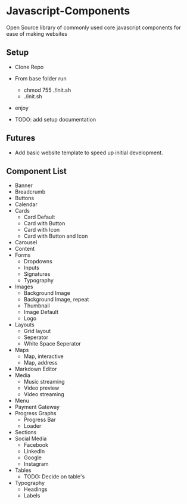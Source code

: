 # Javascript-Components

Open Source library of commonly used core javascript components for ease of making websites

## Setup

- Clone Repo
- From base folder run
  - chmod 755 ./init.sh
  - ./init.sh
- enjoy

- TODO: add setup documentation

## Futures

- Add basic website template to speed up initial development.

## Component List

- Banner
- Breadcrumb
- Buttons
- Calendar
- Cards
  - Card Default
  - Card with Button
  - Card with Icon
  - Card with Button and Icon
- Carousel
- Content
- Forms
  - Dropdowns
  - Inputs
  - Signatures
  - Typography
- Images
  - Background Image
  - Background Image, repeat
  - Thumbnail
  - Image Default
  - Logo
- Layouts
  - Grid layout
  - Seperator
  - White Space Seperator
- Maps
  - Map, interactive
  - Map, address
- Markdown Editor
- Media
  - Music streaming
  - Video preview
  - Video streaming
- Menu
- Payment Gateway
- Progress Graphs
  - Progress Bar
  - Loader
- Sections
- Social Media
  - Facebook
  - LinkedIn
  - Google
  - Instagram
- Tables
  - TODO: Decide on table's
- Typography
  - Headings
  - Labels
